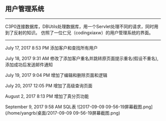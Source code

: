 ## 用户管理系统

_ _ _
C3P0连接数据库，DBUtils处理数据库，用一个Servlet处理不同的请求，同时用到了反射的知识。
仿照了一位仁兄（codingxiaxw）的用户管理系统的界面。
_ _ _

July 17, 2017 8:53 PM
添加客户和查找所有用户

July 18, 2017 9:31 AM
修改了添加客户重名并跳转原页面提示重名(假设不重名),添加成功后发送邮件通知

July 19, 2017 9:04 PM
增加了编辑和删除页面和逻辑

July 20, 2017 12:05 PM
增加了高级查询页面

August 2, 2017 8:13 PM
增加了真分页功能

September 9, 2017 9:58 AM
SQL表
![2017-09-09 09-56-19屏幕截图.png](/home/yangrb/桌面/2017-09-09 09-56-19屏幕截图.png)
